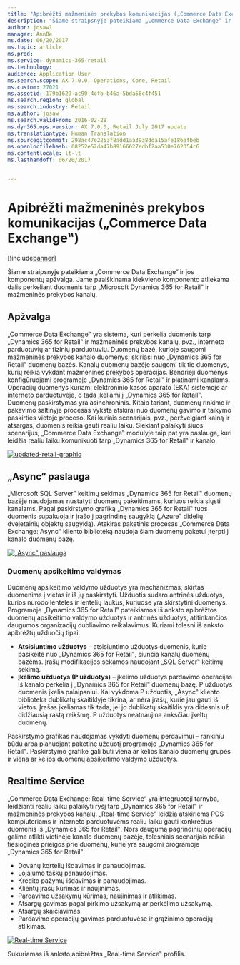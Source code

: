 ```yaml
---
title: "Apibrėžti mažmeninės prekybos komunikacijas („Commerce Data Exchange‟)"
description: "Šiame straipsnyje pateikiama „Commerce Data Exchange“ ir jos komponentų apžvalga. Jame paaiškinama kiekvieno komponento atliekama dalis perkeliant duomenis tarp „Microsoft Dynamics 365 for Retail“ ir mažmeninės prekybos kanalų."
author: josaw1
manager: AnnBe
ms.date: 06/20/2017
ms.topic: article
ms.prod: 
ms.service: dynamics-365-retail
ms.technology: 
audience: Application User
ms.search.scope: AX 7.0.0, Operations, Core, Retail
ms.custom: 27021
ms.assetid: 179b1629-ac90-4cfb-b46a-5bda56c4f451
ms.search.region: global
ms.search.industry: Retail
ms.author: josaw
ms.search.validFrom: 2016-02-28
ms.dyn365.ops.version: AX 7.0.0, Retail July 2017 update
ms.translationtype: Human Translation
ms.sourcegitcommit: 298ac47e2253f8add1aa3938dda15afe186afbeb
ms.openlocfilehash: 68252e52da47b89166627edbf2aa530e762354c6
ms.contentlocale: lt-lt
ms.lasthandoff: 06/20/2017


---
```


# <a name="define-retail-channel-communications-commerce-data-exchange"></a>Apibrėžti mažmeninės prekybos komunikacijas („Commerce Data Exchange‟)

[!include[banner](../includes/banner.md)]


Šiame straipsnyje pateikiama „Commerce Data Exchange“ ir jos komponentų apžvalga. Jame paaiškinama kiekvieno komponento atliekama dalis perkeliant duomenis tarp „Microsoft Dynamics 365 for Retail“ ir mažmeninės prekybos kanalų.

<a name="overview"></a>Apžvalga
--------

„Commerce Data Exchange‟ yra sistema, kuri perkelia duomenis tarp „Dynamics 365 for Retail‟ ir mažmeninės prekybos kanalų, pvz., interneto parduotuvių ar fizinių parduotuvių. Duomenų bazė, kurioje saugomi mažmeninės prekybos kanalo duomenys, skiriasi nuo „Dynamics 365 for Retail‟ duomenų bazės. Kanalų duomenų bazėje saugomi tik tie duomenys, kurių reikia vykdant mažmeninės prekybos operacijas. Bendrieji duomenys konfigūruojami programoje „Dynamics 365 for Retail‟ ir platinami kanalams. Operacijų duomenys kuriami elektroninio kasos aparato (EKA) sistemoje ar interneto parduotuvėje, o tada įkeliami į „Dynamics 365 for Retail‟. Duomenų paskirstymas yra asinchroninis. Kitaip tariant, duomenų rinkimo ir pakavimo šaltinyje procesas vyksta atskirai nuo duomenų gavimo ir taikymo paskirties vietoje proceso. Kai kuriais scenarijais, pvz., peržvelgiant kainą ir atsargas, duomenis reikia gauti realiu laiku. Siekiant palaikyti šiuos scenarijus, „Commerce Data Exchange‟ modulyje taip pat yra paslauga, kuri leidžia realiu laiku komunikuoti tarp „Dynamics 365 for Retail‟ ir kanalo. 

[![updated-retail-graphic](./media/updated-retail-graphic.png)](./media/updated-retail-graphic.png)  

## <a name="async-service"></a>„Async“ paslauga
„Microsoft SQL Server‟ keitimų sekimas „Dynamics 365 for Retail‟ duomenų bazėje naudojamas nustatyti duomenų pakeitimams, kuriuos reikia siųsti kanalams. Pagal paskirstymo grafiką „Dynamics 365 for Retail‟ tuos duomenis supakuoja ir įrašo į pagrindinę saugyklą („Azure‟ didelių dvejetainių objektų saugyklą). Atskiras paketinis procesas „Commerce Data Exchange: Async‟ kliento biblioteką naudoja šiam duomenų paketui įterpti į kanalo duomenų bazę. 

[![„Async“ paslauga](./media/async-300x239.png)](./media/async.png)

### <a name="retail-scheduler"></a>Duomenų apsikeitimo valdymas

Duomenų apsikeitimo valdymo užduotys yra mechanizmas, skirtas duomenims į vietas ir iš jų paskirstyti. Užduotis sudaro antrinės užduotys, kurios nurodo lenteles ir lentelių laukus, kuriuose yra skirstytini duomenys. Programoje „Dynamics 365 for Retail‟ pateikiamos iš anksto apibrėžtos duomenų apsikeitimo valdymo užduotys ir antrinės užduotys, atitinkančios daugumos organizacijų dubliavimo reikalavimus. Kuriami tolesni iš anksto apibrėžtų užduočių tipai.

-   **Atsisiuntimo užduotys** – atsisiuntimo užduotys duomenis, kurie pasikeitė nuo „Dynamics 365 for Retail‟, siunčia kanalų duomenų bazėms. Įrašų modifikacijos sekamos naudojant „SQL Server‟ keitimų sekimą.
-   **Įkėlimo užduotys (P užduotys)** – įkėlimo užduotys pardavimo operacijas iš kanalo perkelia į „Dynamics 365 for Retail‟ duomenų bazę. P užduotys duomenis įkelia palaipsniui. Kai vykdoma P užduotis, „Async‟ kliento biblioteka dublikatų skaitiklyje tikrina, ar nėra įrašų, kurie jau gauti iš vietos. Įrašas įkeliamas tik tada, jei jo dublikatų skaitiklis yra didesnis už didžiausią rastą reikšmę. P užduotys neatnaujina anksčiau įkeltų duomenų.

Paskirstymo grafikas naudojamas vykdyti duomenų perdavimui – rankiniu būdu arba planuojant paketinę užduotį programoje „Dynamics 365 for Retail‟. Paskirstymo grafike gali būti viena ar kelios kanalo duomenų grupės ir viena ar kelios duomenų apsikeitimo valdymo užduotys.

## <a name="realtime-service"></a>Realtime Service
„Commerce Data Exchange: Real-time Service“ yra integruotoji tarnyba, leidžianti realiu laiku palaikyti ryšį tarp „Dynamics 365 for Retail‟ ir mažmeninės prekybos kanalų. „Real-time Service‟ leidžia atskiriems POS kompiuteriams ir interneto parduotuvėms realiu laiku gauti konkrečius duomenis iš „Dynamics 365 for Retail‟. Nors daugumą pagrindinių operacijų galima atlikti vietinėje kanalo duomenų bazėje, tolesniais scenarijais reikia tiesioginės prieigos prie duomenų, kurie yra saugomi programoje „Dynamics 365 for Retail‟.

-   Dovanų kortelių išdavimas ir panaudojimas.
-   Lojalumo taškų panaudojimas.
-   Kredito pažymų išdavimas ir panaudojimas.
-   Klientų įrašų kūrimas ir naujinimas.
-   Pardavimo užsakymų kūrimas, naujinimas ir atlikimas.
-   Atsargų gavimas pagal pirkimo užsakymą ar perkėlimo užsakymą.
-   Atsargų skaičiavimas.
-   Pardavimo operacijų gavimas parduotuvėse ir grąžinimo operacijų atlikimas.

[![Real-time Service](./media/rts.png)](./media/rts.png) 

Sukuriamas iš anksto apibrėžtas „Real-time Service‟ profilis.




